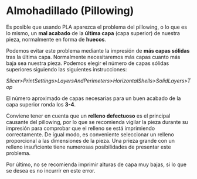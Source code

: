 # Almohadillado (Pillowing)

Es posible que usando PLA aparezca el problema del pillowing, o lo que es lo mismo, un **mal acabado** de la **última capa** (capa superior) de nuestra pieza, normalmente en forma de **huecos**.

Podemos evitar este problema mediante la impresión de **más capas sólidas** tras la última capa. Normalmente necesitaremos más capas cuanto más baja sea nuestra pieza. Podemos elegir el número de capas sólidas superiores siguiendo las siguientes instrucciones:

  *Slicer>PrintSettings>LayersAndPerimeters>HorizontalShells>SolidLayers>Top*
  
El número aproximado de capas necesarias para un buen acabado de la capa superior ronda los **3-4**.

Conviene tener en cuenta que un **relleno defectuoso** es el principal causante del pillowing, por lo que se recomienda vigilar la pieza durante su impresión para comprobar que el relleno se está imprimiendo correctamente. De igual modo, es conveniente seleccionar un relleno proporcional a las dimensiones de la pieza. Una prieza grande con un relleno insuficiente tiene numerosas posibilidades de presentar este problema.

Por último, no se recomienda imprimir alturas de capa muy bajas, si lo que se desea es no incurrir en este error. 